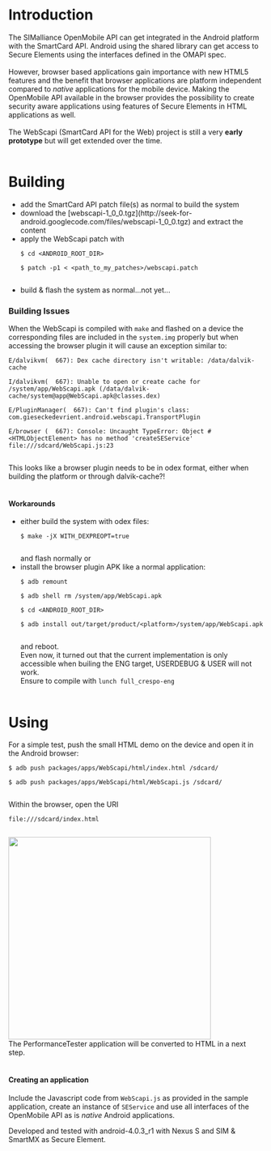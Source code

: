 # Introduction #

The SIMalliance OpenMobile API can get integrated in the Android platform with the SmartCard API. Android using the shared library can get access to Secure Elements using the interfaces defined in the OMAPI spec.<br><br>
However, browser based applications gain importance with new HTML5 features and the benefit that browser applications are platform independent compared to <i>native</i> applications for the mobile device. Making the OpenMobile API available in the browser provides the possibility to create security aware applications using features of Secure Elements in HTML applications as well.<br><br>
The WebScapi (SmartCard API for the Web) project is still a very <b>early prototype</b> but will get extended over the time.<br><br>

<h1>Building</h1>
<ul><li>add the SmartCard API patch file(s) as normal to build the system<br>
</li><li>download the [webscapi-1_0_0.tgz](http://seek-for-android.googlecode.com/files/webscapi-1_0_0.tgz) and extract the content<br>
</li><li>apply the WebScapi patch with<br>
<pre><code>$ cd &lt;ANDROID_ROOT_DIR&gt;<br>
$ patch -p1 &lt; &lt;path_to_my_patches&gt;/webscapi.patch<br>
</code></pre>
</li><li>build & flash the system as normal...not yet...</li></ul>

<h3>Building Issues</h3>
When the WebScapi is compiled with <code>make</code> and flashed on a device the corresponding files are included in the <code>system.img</code> properly but when accessing the browser plugin it will cause an exception similar to:<br>
<pre><code>E/dalvikvm(  667): Dex cache directory isn't writable: /data/dalvik-cache<br>
I/dalvikvm(  667): Unable to open or create cache for /system/app/WebScapi.apk (/data/dalvik-cache/system@app@WebScapi.apk@classes.dex)<br>
E/PluginManager(  667): Can't find plugin's class: com.gieseckedevrient.android.webscapi.TransportPlugin<br>
E/browser (  667): Console: Uncaught TypeError: Object #&lt;HTMLObjectElement&gt; has no method 'createSEService' file:///sdcard/WebScapi.js:23<br>
</code></pre>
This looks like a browser plugin needs to be in odex format, either when building the platform or through dalvik-cache?!<br>
<br>
<h4>Workarounds</h4>
<ul><li>either build the system with odex files:<br>
<pre><code>$ make -jX WITH_DEXPREOPT=true <br>
</code></pre>
and flash normally or<br>
</li><li>install the browser plugin APK like a normal application:<br>
<pre><code>$ adb remount<br>
$ adb shell rm /system/app/WebScapi.apk<br>
$ cd &lt;ANDROID_ROOT_DIR&gt;<br>
$ adb install out/target/product/&lt;platform&gt;/system/app/WebScapi.apk<br>
</code></pre>
and reboot.<br>
Even now, it turned out that the current implementation is only accessible when builing the ENG target, USERDEBUG & USER will not work.<br>
Ensure to compile with <code>lunch full_crespo-eng</code>
<br><br></li></ul>

<h1>Using</h1>
For a simple test, push the small HTML demo on the device and open it in the Android browser:<br>
<pre><code>$ adb push packages/apps/WebScapi/html/index.html /sdcard/<br>
$ adb push packages/apps/WebScapi/html/WebScapi.js /sdcard/<br>
</code></pre>


Within the browser, open the URI<br>
<pre><code>file:///sdcard/index.html<br>
</code></pre>
<a href='https://cloud.githubusercontent.com/assets/11645011/6865865/ab66efd0-d472-11e4-8ea8-6800557badd4.png'>
<img src='https://cloud.githubusercontent.com/assets/11645011/6865865/ab66efd0-d472-11e4-8ea8-6800557badd4.png' height='400' />
</a>
<br>
The PerformanceTester application will be converted to HTML in a next step.<br /><br />
<h4>Creating an application</h4>
Include the Javascript code from <code>WebScapi.js</code> as provided in the sample application, create an instance of <code>SEService</code> and use all interfaces of the OpenMobile API as is <i>native</i> Android applications.<br>

Developed and tested with android-4.0.3_r1 with Nexus S and SIM & SmartMX as Secure Element.